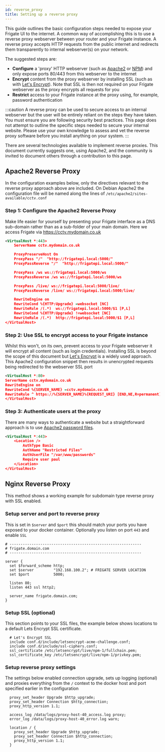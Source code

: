 ```yaml
---
id: reverse_proxy
title: Setting up a reverse proxy
---
```


This guide outlines the basic configuration steps needed to expose your Frigate UI to the internet.
A common way of accomplishing this is to use a reverse proxy webserver between your router and your Frigate instance.
A reverse proxy accepts HTTP requests from the public internet and redirects them transparently to internal webserver(s) on your network.

The suggested steps are:

- **Configure** a 'proxy' HTTP webserver (such as [Apache2](https://httpd.apache.org/docs/current/) or [NPM](https://github.com/NginxProxyManager/nginx-proxy-manager)) and only expose ports 80/443 from this webserver to the internet
- **Encrypt** content from the proxy webserver by installing SSL (such as with [Let's Encrypt](https://letsencrypt.org/)). Note that SSL is then not required on your Frigate webserver as the proxy encrypts all requests for you
- **Restrict** access to your Frigate instance at the proxy using, for example, password authentication

:::caution
A reverse proxy can be used to secure access to an internal webserver but the user will be entirely reliant
on the steps they have taken. You must ensure you are following security best practices.
This page does not attempt to outline the specific steps needed to secure your internal website.
Please use your own knowledge to assess and vet the reverse proxy software before you install anything on your system.
:::

There are several technologies available to implement reverse proxies. This document currently suggests one, using Apache2,
and the community is invited to document others through a contribution to this page.

## Apache2 Reverse Proxy

In the configuration examples below, only the directives relevant to the reverse proxy approach above are included.
On Debian Apache2 the configuration file will be named along the lines of `/etc/apache2/sites-available/cctv.conf`

### Step 1: Configure the Apache2 Reverse Proxy

Make life easier for yourself by presenting your Frigate interface as a DNS sub-domain rather than as a sub-folder of your main domain.
Here we access Frigate via https://cctv.mydomain.co.uk

```xml
<VirtualHost *:443>
    ServerName cctv.mydomain.co.uk

    ProxyPreserveHost On
    ProxyPass "/"  "http://frigatepi.local:5000/"
    ProxyPassReverse "/"  "http://frigatepi.local:5000/"

    ProxyPass /ws ws://frigatepi.local:5000/ws
    ProxyPassReverse /ws ws://frigatepi.local:5000/ws

    ProxyPass /live/ ws://frigatepi.local:5000/live/
    ProxyPassReverse /live/ ws://frigatepi.local:5000/live/

    RewriteEngine on
    RewriteCond %{HTTP:Upgrade} =websocket [NC]
    RewriteRule /(.*)  ws://frigatepi.local:5000/$1 [P,L]
    RewriteCond %{HTTP:Upgrade} !=websocket [NC]
    RewriteRule /(.*)  http://frigatepi.local:5000/$1 [P,L]
</VirtualHost>
```

### Step 2: Use SSL to encrypt access to your Frigate instance

Whilst this won't, on its own, prevent access to your Frigate webserver it will encrypt all content (such as login credentials).
Installing SSL is beyond the scope of this document but [Let's Encrypt](https://letsencrypt.org/) is a widely used approach.
This Apache2 configuration snippet then results in unencrypted requests being redirected to the webserver SSL port

```xml
<VirtualHost *:80>
ServerName cctv.mydomain.co.uk
RewriteEngine on
RewriteCond %{SERVER_NAME} =cctv.mydomain.co.uk
RewriteRule ^ https://%{SERVER_NAME}%{REQUEST_URI} [END,NE,R=permanent]
</VirtualHost>
```

### Step 3: Authenticate users at the proxy

There are many ways to authenticate a website but a straightforward approach is to use [Apache2 password files](https://httpd.apache.org/docs/2.4/howto/auth.html).

```xml
<VirtualHost *:443>
    <Location />
        AuthType Basic
        AuthName "Restricted Files"
        AuthUserFile "/var/www/passwords"
        Require user paul
    </Location>
</VirtualHost>
```

## Nginx Reverse Proxy

This method shows a working example for subdomain type reverse proxy with SSL enabled.

### Setup server and port to reverse proxy

This is set in `$server` and `$port` this should match your ports you have exposed to your docker container.  Optionally you listen on port `443` and enable `SSL`

```
# ------------------------------------------------------------
# frigate.domain.com
# ------------------------------------------------------------

server {
  set $forward_scheme http;
  set $server         "192.168.100.2"; # FRIGATE SERVER LOCATION
  set $port           5000;

  listen 80;
  listen 443 ssl http2;

  server_name frigate.domain.com;
}
```

### Setup SSL (optional)

This section points to your SSL files, the example below shows locations to a default Lets Encrypt SSL certificate. 

```
  # Let's Encrypt SSL
  include conf.d/include/letsencrypt-acme-challenge.conf;
  include conf.d/include/ssl-ciphers.conf;
  ssl_certificate /etc/letsencrypt/live/npm-1/fullchain.pem;
  ssl_certificate_key /etc/letsencrypt/live/npm-1/privkey.pem;
```


### Setup reverse proxy settings

The settings below enabled connection upgrade, sets up logging (optional) and proxies everything from the `/` context to the docker host and port specified earlier in the configuration

```
  proxy_set_header Upgrade $http_upgrade;
  proxy_set_header Connection $http_connection;
  proxy_http_version 1.1;

  access_log /data/logs/proxy-host-40_access.log proxy;
  error_log /data/logs/proxy-host-40_error.log warn;

  location / {
    proxy_set_header Upgrade $http_upgrade;
    proxy_set_header Connection $http_connection;
    proxy_http_version 1.1;
  }

```
